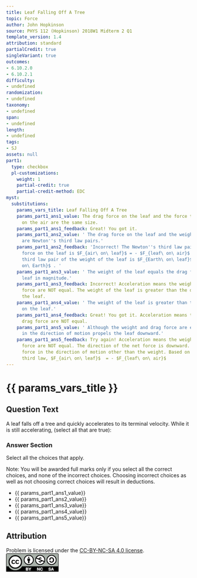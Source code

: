 ```yaml
---
title: Leaf Falling Off A Tree
topic: Force
author: John Hopkinson
source: PHYS 112 (Hopkinson) 2018W1 Midterm 2 Q1
template_version: 1.4
attribution: standard
partialCredit: true
singleVariant: true
outcomes:
- 6.10.2.0
- 6.10.2.1
difficulty:
- undefined
randomization:
- undefined
taxonomy:
- undefined
span:
- undefined
length:
- undefined
tags:
- SJ
assets: null
part1:
  type: checkbox
  pl-customizations:
    weight: 1
    partial-credit: true
    partial-credit-method: EDC
myst:
  substitutions:
    params_vars_title: Leaf Falling Off A Tree
    params_part1_ans1_value: The drag force on the leaf and the force the leaf pushes
      on the air are the same size.
    params_part1_ans1_feedback: Great! You got it.
    params_part1_ans2_value: ' The drag force on the leaf and the weight of the leaf
      are Newton''s third law pairs.'
    params_part1_ans2_feedback: 'Incorrect! The Newton''s third law pair of the drag
      force on the leaf is $F_{air\ on\ leaf}$ = - $F_{leaf\ on\ air}$ . The Newton''s
      third law pair of the weight of the leaf is $F_{Earth\ on\ leaf}$= -$F_{leaf\
      on\ Earth}$ . '
    params_part1_ans3_value: ' The weight of the leaf equals the drag force on the
      leaf in magnitude.'
    params_part1_ans3_feedback: Incorrect! Acceleration means the weight and drag
      force are NOT equal. The weight of the leaf is greater than the drag force on
      the leaf.
    params_part1_ans4_value: ' The weight of the leaf is greater than the drag force
      on the leaf.'
    params_part1_ans4_feedback: Great! You got it. Acceleration means the weight and
      drag force are NOT equal.
    params_part1_ans5_value: ' Although the weight and drag force are equal, the force
      in the direction of motion propels the leaf downward.'
    params_part1_ans5_feedback: Try again! Acceleration means the weight and drag
      force are NOT equal. The direction of the net force is downward. There is no
      force in the direction of motion other than the weight. Based on the Newton’s
      third law, $F_{air\ on\ leaf}$  = - $F_{leaf\ on\ air}$
---
```

# {{ params_vars_title }}

## Question Text

A leaf falls off a tree and quickly accelerates to its terminal velocity. While it is still accelerating, (select all that are true):

### Answer Section

Select all the choices that apply.

Note: You will be awarded full marks only if you select all the correct choices, and none of the incorrect choices. Choosing incorrect choices as well as not choosing correct choices will result in deductions.

- {{ params_part1_ans1_value}}
- {{ params_part1_ans2_value}}
- {{ params_part1_ans3_value}}
- {{ params_part1_ans4_value}}
- {{ params_part1_ans5_value}}

## Attribution

Problem is licensed under the [CC-BY-NC-SA 4.0 license](https://creativecommons.org/licenses/by-nc-sa/4.0/).<br> ![The Creative Commons 4.0 license requiring attribution-BY, non-commercial-NC, and share-alike-SA license.](https://raw.githubusercontent.com/firasm/bits/master/by-nc-sa.png)